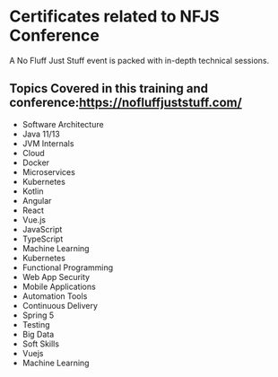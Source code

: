 # Certificates related to NFJS Conference

A No Fluff Just Stuff event is packed with in-depth technical sessions.

Topics Covered in this training and conference:https://nofluffjuststuff.com/
----------------------------------------------
- Software Architecture
- Java 11/13
- JVM Internals
- Cloud
- Docker
- Microservices
- Kubernetes
- Kotlin
- Angular
- React
- Vue.js
- JavaScript
- TypeScript
- Machine Learning
- Kubernetes
- Functional Programming
- Web App Security
- Mobile Applications
- Automation Tools
- Continuous Delivery
- Spring 5
- Testing
- Big Data
- Soft Skills
- Vuejs
- Machine Learning
